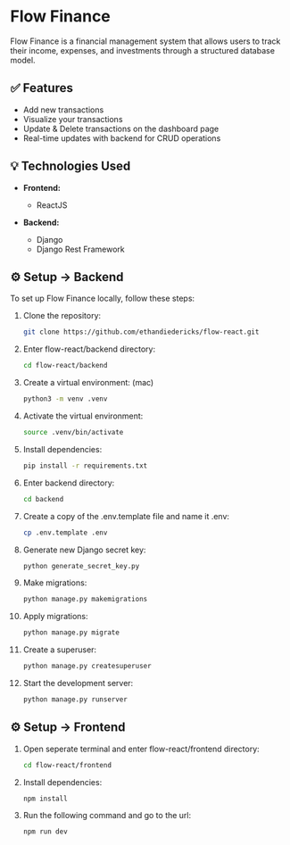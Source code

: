 
# Flow Finance

Flow Finance is a financial management system that allows users to track their income, expenses, and investments through a structured database model.

## ✅ Features

- Add new transactions
- Visualize your transactions
- Update & Delete transactions on the dashboard page
- Real-time updates with backend for CRUD operations

## 💡 Technologies Used

- **Frontend:**
  - ReactJS

- **Backend:**
  - Django
  - Django Rest Framework

## ⚙️ Setup -> Backend

To set up Flow Finance locally, follow these steps:

1. Clone the repository:
   ```bash
   git clone https://github.com/ethandiedericks/flow-react.git
   ```
2. Enter flow-react/backend directory:
   ```bash
   cd flow-react/backend
   ```
3. Create a virtual environment: (mac)
   ```bash
   python3 -m venv .venv
   ```
4. Activate the virtual environment:
   ```bash
   source .venv/bin/activate
   ```
5. Install dependencies:
   ```bash
   pip install -r requirements.txt
   ```
6. Enter backend directory:
    ```bash
    cd backend
    ```
7. Create a copy of the .env.template file and name it .env:
   ```bash
   cp .env.template .env
   ```

8. Generate new Django secret key: 
    ```bash
    python generate_secret_key.py
    ```
9. Make migrations:
   ```bash
   python manage.py makemigrations
   ```
10. Apply migrations:
    ```bash
    python manage.py migrate
    ```
11. Create a superuser:
    ```bash
    python manage.py createsuperuser
    ```
12. Start the development server:
    ```bash
    python manage.py runserver
    ```
## ⚙️ Setup -> Frontend

1. Open seperate terminal and enter flow-react/frontend directory:
   ```bash
   cd flow-react/frontend
   ```
2. Install dependencies:
   ```bash
   npm install
   ```
3. Run the following command and go to the url:
   ```bash
   npm run dev
   ```

